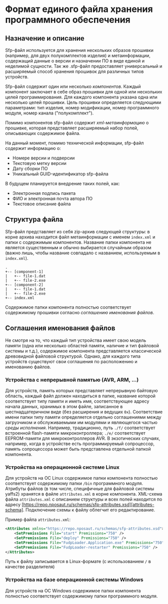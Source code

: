 Формат единого файла хранения программного обеспечения
======================================================

## Назначение и описание
Sfp-файл используется для хранения нескольких образов прошивки (например, для двух полукомплектов изделия) и метаинформации, содержащий данные о версии и назначении ПО в виде единой и неделимой сущности. Так же .sfp-файл предоставляет универсальный и расширяемый способ хранения прошивок для различных типов устройств.

Sfp-файл содержит один или несколько *компонентов*. Каждый компонент заключает в себе образ прошивки для одной или нескольких целей программирования. Для каждого компонента указана одна или несколько целей прошивки. Цель прошивки определяется следующими параметрами: тип изделия, номер модификации, номер программного модуля, номер канала ("полукомплект").

Помимо компонентов sfp-файл содержит *xml-метаинформацию* о прошивке, которая представляет расширяемый набор полей, описывающих содержимое файла.

На данный момент, помимо технической информации, sfp-файл содержит информацию о:

* Номере версии и подверсии
* Текстовую метку версии
* Дату сборки ПО
* Уникальный GUID-идентификатор sfp-файла

В будущем планируется внедрение таких полей, как:

 * Электронная подпись пакета
 * ФИО и электронная почта автора ПО
 * Текстовое описание файла

## Структура файла
Sfp-файл представляет из себя zip-архив следующей структуры: в корне архива находится файл метаинформации с именем `index.xml` и папки с содержимым компонентов. Название папки компонента не является существенным и обычно выбирается случайным образом (важно лишь, чтобы название совпадало с названием, используемым в `index.xml`).
```
.
+-- [component-1]
|   +-- file-1.dat
|   +-- file-2.exe
+-- [component-2]
|   +-- file-1.dat
|   +-- file-2.exe
+-- index.xml
```
Содержимое папки компонента полностью соответствует содержимому прошивки согласно *соглашению именования файлов*.

## Соглашения именования файлов
Не смотря на то, что каждый тип устройства имеет свою модель памяти (одна или несколько областей памяти, наличие и тип файловой системы и т.д.), содержимое компонента представляется классической древовидной файловой структурой. Однако, для каждого типа устройств существуют свои соглашения по расположению и именованию файлов.

### Устройства с непрерывной памятью (AVR, ARM, ...)
Для устройств, память которых представляет непрерывную байтовую область, каждый файл должен находиться в папке, название которой соответствует типу памяти и иметь имя, соответствующее адресу начала данных, хранимых в этом файле, записанное в шестнадцатеричном виде (без расширения и ведущих `0x`). Соответствие имени папки типу памяти определяется отдельно соглашениями между загрузчиком и обслуживаемыми им модулями и являющегося частью *среды исполнения*. Например, традиционно, путь `./f/` соответствует встроенной flash-памяти микроконтроллера; `./e/` соответствует EEPROM-памяти для микроконтроллеров AVR. В экзотических случаях, например, когда в устройстве есть программируемый сопроцессор, память сопроцессора может быть представлена отдельной папкой компонента.

### Устройства на операционной системе Linux
Для устройств на ОС Linux содержимое папки компонента полностью соответствует содержимому папки `/bin` программного модуля. Атрибуты файлов (в том числе, специфичные для файловой системы yaffs2) хранятся в файле `attributes.xml` в корне компонента. XML-схема файла `attributes.xml` с описанием структуры и всех полей находится по адресу [https://repo.nposaut.ru/schemas/sfp-attributes.xsd][attributes-schema]. Подключение схемы к файлу облегчит его редактирование.

Пример файла `attributes.xml`:
```xml
<Attributes xmlns="https://repo.nposaut.ru/schemas/sfp-attributes.xsd">
	<SetPremissions File="start" Premissions="750" />
	<SetPremissions File="deploy" Premissions="750" />
	<SetPremissions File="FudpLoader.Application.exe" Premissions="750" />
	<SetPremissions File="FudpLoader-restarter" Premissions="750" />
</Attributes>
```
Путь к файлу записывается в Linux-формате (с использованием `/` в качестве разделителя)

### Устройства на базе операционной системы Windows
Для устройств на ОС Windows содержимое папки компонента полностью соответствует содержимому папки программного модуля.

[attributes-schema]:  https://repo.nposaut.ru/schemas/sfp-attributes.xsd
